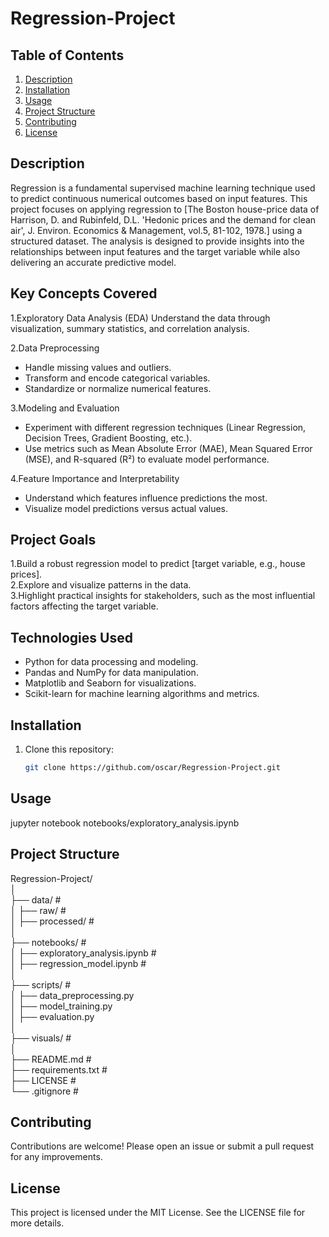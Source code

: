 # Regression-Project

## Table of Contents
1. [Description](#description)
2. [Installation](#installation)
3. [Usage](#usage)
4. [Project Structure](#project-structure)
5. [Contributing](#contributing)
6. [License](#license)

## Description
Regression is a fundamental supervised machine learning technique used to predict continuous numerical outcomes based on input features. This project focuses on applying regression to [The Boston house-price data of Harrison, D. and Rubinfeld, D.L. 'Hedonic prices and the demand for clean air', J. Environ. Economics & Management, vol.5, 81-102, 1978.] using a structured dataset. The analysis is designed to provide insights into the relationships between input features and the target variable while also delivering an accurate predictive model.

## Key Concepts Covered
1.Exploratory Data Analysis (EDA)
  Understand the data through visualization, summary statistics, and correlation analysis.

2.Data Preprocessing

- Handle missing values and outliers.
- Transform and encode categorical variables.
- Standardize or normalize numerical features.

3.Modeling and Evaluation

- Experiment with different regression techniques (Linear Regression, Decision Trees, Gradient Boosting, etc.).
- Use metrics such as Mean Absolute Error (MAE), Mean Squared Error (MSE), and R-squared (R²) to evaluate model performance.

4.Feature Importance and Interpretability

- Understand which features influence predictions the most.
- Visualize model predictions versus actual values.
  
## Project Goals
1.Build a robust regression model to predict [target variable, e.g., house prices].                                      
2.Explore and visualize patterns in the data.                                                 
3.Highlight practical insights for stakeholders, such as the most influential factors affecting the target variable.                                          

## Technologies Used
- Python for data processing and modeling.
- Pandas and NumPy for data manipulation.
- Matplotlib and Seaborn for visualizations.
- Scikit-learn for machine learning algorithms and metrics.


## Installation
1. Clone this repository:
   ```bash
   git clone https://github.com/oscar/Regression-Project.git

## Usage
jupyter notebook notebooks/exploratory_analysis.ipynb

## Project Structure
Regression-Project/                                                    
│                                                    
├── data/                    #                                                
│   ├── raw/                 #                                                     
│   ├── processed/           #                                                     
│                                                    
├── notebooks/               #                                                     
│   ├── exploratory_analysis.ipynb #                                                    
│   ├── regression_model.ipynb     #                                                     
│                                                    
├── scripts/                 #                                                     
│   ├── data_preprocessing.py                                                    
│   ├── model_training.py                                                    
│   ├── evaluation.py                                                    
│                                                    
├── visuals/                 #                                                     
│                                                    
├── README.md                #                                                     
├── requirements.txt         #                                                     
├── LICENSE                  #                                                     
└── .gitignore               #                                                     

## Contributing
Contributions are welcome! Please open an issue or submit a pull request for any improvements.

## License
This project is licensed under the MIT License. See the LICENSE file for more details.

